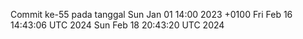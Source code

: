 Commit ke-55 pada tanggal Sun Jan 01 14:00 2023 +0100
Fri Feb 16 14:43:06 UTC 2024
Sun Feb 18 20:43:20 UTC 2024
